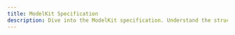 ```yaml
---
title: ModelKit Specification
description: Dive into the ModelKit specification. Understand the structure and components of a ModelKit, including models, datasets, configurations, and code packaged as OCI artifacts.
---
```

<!--@include: ../../../../pkg/artifact/spec.md-->
